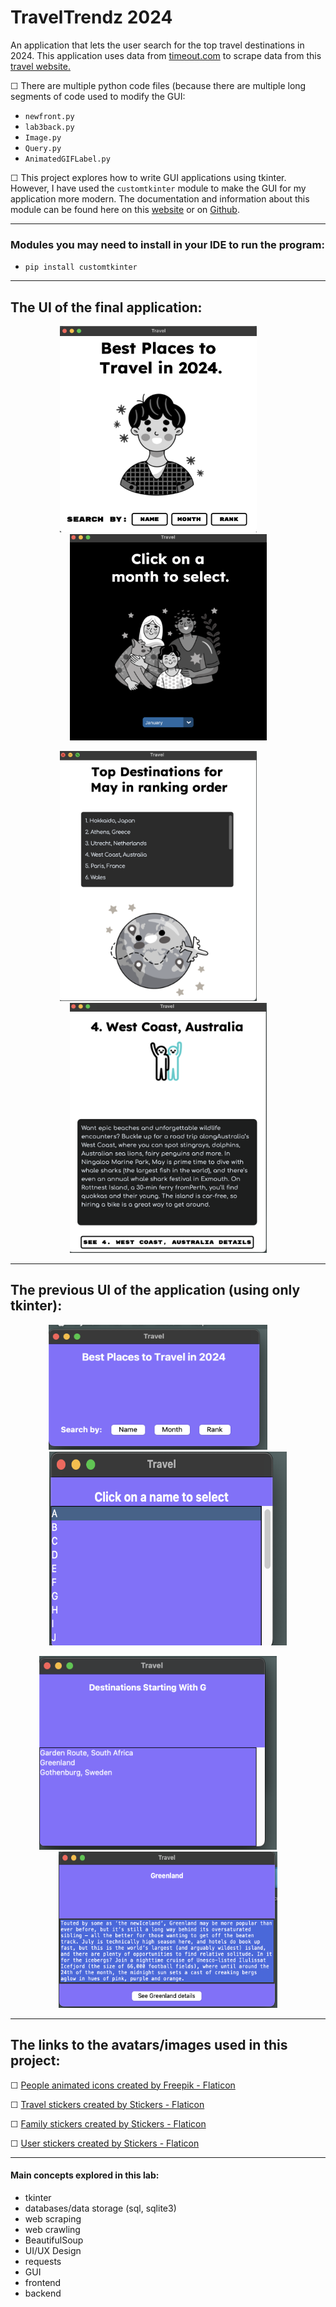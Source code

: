 # TravelTrendz 2024

An application that lets the user search for the top travel destinations in 2024. This application uses data from [timeout.com](https://www.timeout.com/) to scrape data from this [travel website.](https://www.timeout.com/things-to-do/best-places-to-travel)

&#9744; There are multiple python code files (because there are multiple long segments of code used to modify the GUI: 
- `newfront.py`
- `lab3back.py`
- `Image.py`
- `Query.py`
- `AnimatedGIFLabel.py`

&#9744; This project explores how to write GUI applications using tkinter. However, I have used the `customtkinter` module to make the GUI for my application more modern. The documentation and information about this module can be found here on this [website](https://customtkinter.tomschimansky.com/) or on [Github](https://github.com/TomSchimansky/CustomTkinter).

----------
### Modules you may need to install in your IDE to run the program:
- `pip install customtkinter`

----------
## The UI of the final application:

<p align="center">
  <img src="https://github.com/ShamitaGoyal/lab3-project/blob/main/lab3-imgs/pg1.png" width="315" height="330"/>
&nbsp; &nbsp; &nbsp; &nbsp;
  <img src="https://github.com/ShamitaGoyal/lab3-project/blob/main/lab3-imgs/pg2.png" width="315" height="330"/>
</p>

<p align="center">
  <img src="https://github.com/ShamitaGoyal/lab3-project/blob/main/lab3-imgs/pg3.png" width="315" height="400"/>
&nbsp; &nbsp; &nbsp; &nbsp;
  <img src="https://github.com/ShamitaGoyal/lab3-project/blob/main/lab3-imgs/pg4.png" width="315" height="400"/>
</p>

----------
## The previous UI of the application (using only tkinter):
<p align="center">
  <img src="https://github.com/ShamitaGoyal/lab3-project/blob/main/lab3-imgs/win1.png" width="350" height="200"/>
&nbsp; &nbsp; &nbsp; &nbsp;
  <img src="https://github.com/ShamitaGoyal/lab3-project/blob/main/lab3-imgs/win2.png" width="380" height="310"/>
</p>

<p align="center">
  <img src="https://github.com/ShamitaGoyal/lab3-project/blob/main/lab3-imgs/win3.png" width="380" height="310"/>
&nbsp; &nbsp; &nbsp; &nbsp;
  <img src="https://github.com/ShamitaGoyal/lab3-project/blob/main/lab3-imgs/win4.png" width="350" height="250"/>
</p>

----------

## The links to the avatars/images used in this project:

&#9744; <a href="https://www.flaticon.com/free-animated-icons/people" title="people animated icons">People animated icons created by Freepik - Flaticon</a>

&#9744; <a href="https://www.flaticon.com/free-stickers/travel" title="travel stickers">Travel stickers created by Stickers - Flaticon</a>

&#9744; <a href="https://www.flaticon.com/free-stickers/family" title="family stickers">Family stickers created by Stickers - Flaticon</a>

&#9744; <a href="https://www.flaticon.com/free-stickers/user" title="user stickers">User stickers created by Stickers - Flaticon</a>

----------

#### <p>Main concepts explored in this lab:</p>
- tkinter
- databases/data storage (sql, sqlite3)
- web scraping
- web crawling
- BeautifulSoup
- UI/UX Design
- requests
- GUI
- frontend
- backend

